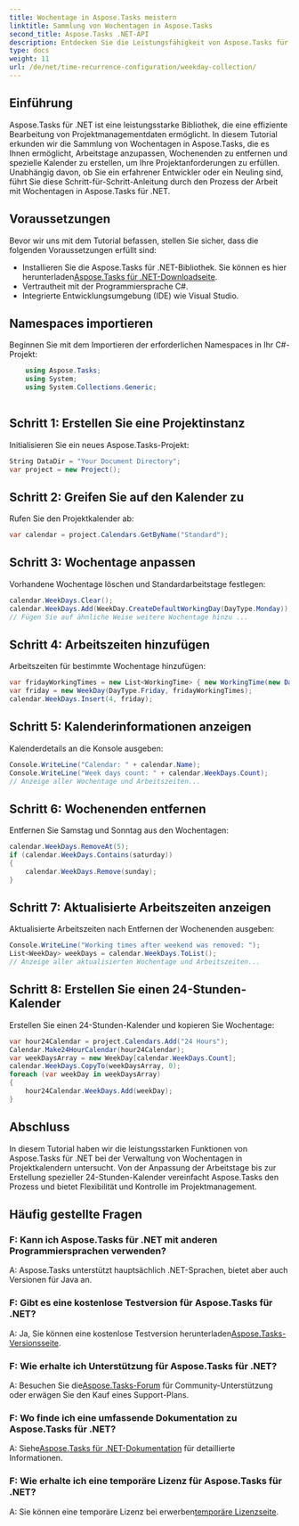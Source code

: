 ```yaml
---
title: Wochentage in Aspose.Tasks meistern
linktitle: Sammlung von Wochentagen in Aspose.Tasks
second_title: Aspose.Tasks .NET-API
description: Entdecken Sie die Leistungsfähigkeit von Aspose.Tasks für .NET bei der mühelosen Verwaltung von Wochentagen. Passen Sie Arbeitstage an, entfernen Sie Wochenenden und erstellen Sie ganz einfach spezielle Kalender.
type: docs
weight: 11
url: /de/net/time-recurrence-configuration/weekday-collection/
---
```

## Einführung
Aspose.Tasks für .NET ist eine leistungsstarke Bibliothek, die eine effiziente Bearbeitung von Projektmanagementdaten ermöglicht. In diesem Tutorial erkunden wir die Sammlung von Wochentagen in Aspose.Tasks, die es Ihnen ermöglicht, Arbeitstage anzupassen, Wochenenden zu entfernen und spezielle Kalender zu erstellen, um Ihre Projektanforderungen zu erfüllen. Unabhängig davon, ob Sie ein erfahrener Entwickler oder ein Neuling sind, führt Sie diese Schritt-für-Schritt-Anleitung durch den Prozess der Arbeit mit Wochentagen in Aspose.Tasks für .NET.
## Voraussetzungen
Bevor wir uns mit dem Tutorial befassen, stellen Sie sicher, dass die folgenden Voraussetzungen erfüllt sind:
-  Installieren Sie die Aspose.Tasks für .NET-Bibliothek. Sie können es hier herunterladen[Aspose.Tasks für .NET-Downloadseite](https://releases.aspose.com/tasks/net/).
- Vertrautheit mit der Programmiersprache C#.
- Integrierte Entwicklungsumgebung (IDE) wie Visual Studio.
## Namespaces importieren
Beginnen Sie mit dem Importieren der erforderlichen Namespaces in Ihr C#-Projekt:
```csharp
    using Aspose.Tasks;
    using System;
    using System.Collections.Generic;
    
```
## Schritt 1: Erstellen Sie eine Projektinstanz
Initialisieren Sie ein neues Aspose.Tasks-Projekt:
```csharp
String DataDir = "Your Document Directory";
var project = new Project();
```
## Schritt 2: Greifen Sie auf den Kalender zu
Rufen Sie den Projektkalender ab:
```csharp
var calendar = project.Calendars.GetByName("Standard");
```
## Schritt 3: Wochentage anpassen
Vorhandene Wochentage löschen und Standardarbeitstage festlegen:
```csharp
calendar.WeekDays.Clear();
calendar.WeekDays.Add(WeekDay.CreateDefaultWorkingDay(DayType.Monday));
// Fügen Sie auf ähnliche Weise weitere Wochentage hinzu ...
```
## Schritt 4: Arbeitszeiten hinzufügen
Arbeitszeiten für bestimmte Wochentage hinzufügen:
```csharp
var fridayWorkingTimes = new List<WorkingTime> { new WorkingTime(new DateTime(2020, 4, 13, 8, 0, 0), new DateTime(2020, 4, 13, 12, 0, 0)) };
var friday = new WeekDay(DayType.Friday, fridayWorkingTimes);
calendar.WeekDays.Insert(4, friday);
```
## Schritt 5: Kalenderinformationen anzeigen
Kalenderdetails an die Konsole ausgeben:
```csharp
Console.WriteLine("Calendar: " + calendar.Name);
Console.WriteLine("Week days count: " + calendar.WeekDays.Count);
// Anzeige aller Wochentage und Arbeitszeiten...
```
## Schritt 6: Wochenenden entfernen
Entfernen Sie Samstag und Sonntag aus den Wochentagen:
```csharp
calendar.WeekDays.RemoveAt(5);
if (calendar.WeekDays.Contains(saturday))
{
    calendar.WeekDays.Remove(sunday);
}
```
## Schritt 7: Aktualisierte Arbeitszeiten anzeigen
Aktualisierte Arbeitszeiten nach Entfernen der Wochenenden ausgeben:
```csharp
Console.WriteLine("Working times after weekend was removed: ");
List<WeekDay> weekDays = calendar.WeekDays.ToList();
// Anzeige aller aktualisierten Wochentage und Arbeitszeiten...
```
## Schritt 8: Erstellen Sie einen 24-Stunden-Kalender
Erstellen Sie einen 24-Stunden-Kalender und kopieren Sie Wochentage:
```csharp
var hour24Calendar = project.Calendars.Add("24 Hours");
Calendar.Make24HourCalendar(hour24Calendar);
var weekDaysArray = new WeekDay[calendar.WeekDays.Count];
calendar.WeekDays.CopyTo(weekDaysArray, 0);
foreach (var weekDay in weekDaysArray)
{
    hour24Calendar.WeekDays.Add(weekDay);
}
```
## Abschluss
In diesem Tutorial haben wir die leistungsstarken Funktionen von Aspose.Tasks für .NET bei der Verwaltung von Wochentagen in Projektkalendern untersucht. Von der Anpassung der Arbeitstage bis zur Erstellung spezieller 24-Stunden-Kalender vereinfacht Aspose.Tasks den Prozess und bietet Flexibilität und Kontrolle im Projektmanagement.
## Häufig gestellte Fragen
### F: Kann ich Aspose.Tasks für .NET mit anderen Programmiersprachen verwenden?
A: Aspose.Tasks unterstützt hauptsächlich .NET-Sprachen, bietet aber auch Versionen für Java an.
### F: Gibt es eine kostenlose Testversion für Aspose.Tasks für .NET?
 A: Ja, Sie können eine kostenlose Testversion herunterladen[Aspose.Tasks-Versionsseite](https://releases.aspose.com/).
### F: Wie erhalte ich Unterstützung für Aspose.Tasks für .NET?
 A: Besuchen Sie die[Aspose.Tasks-Forum](https://forum.aspose.com/c/tasks/15) für Community-Unterstützung oder erwägen Sie den Kauf eines Support-Plans.
### F: Wo finde ich eine umfassende Dokumentation zu Aspose.Tasks für .NET?
 A: Siehe[Aspose.Tasks für .NET-Dokumentation](https://reference.aspose.com/tasks/net/) für detaillierte Informationen.
### F: Wie erhalte ich eine temporäre Lizenz für Aspose.Tasks für .NET?
 A: Sie können eine temporäre Lizenz bei erwerben[temporäre Lizenzseite](https://purchase.aspose.com/temporary-license/).